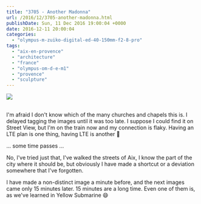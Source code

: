 ```yaml
---
title: "3705 - Another Madonna"
url: /2016/12/3705-another-madonna.html
publishDate: Sun, 11 Dec 2016 19:00:04 +0000
date: 2016-12-11 20:00:04
categories: 
  - "olympus-m-zuiko-digital-ed-40-150mm-f2-8-pro"
tags: 
  - "aix-en-provence"
  - "architecture"
  - "france"
  - "olympus-om-d-e-m1"
  - "provence"
  - "sculpture"
---
```

<div class="container">
<div class="center"><a target="_blank" href="https://d25zfm9zpd7gm5.cloudfront.net/1200x1200/2016/20160625_124122_lr.jpg"><img class="webfeedsFeaturedVisual" src="https://d25zfm9zpd7gm5.cloudfront.net/0600x0600/2016/20160625_124122_lr.jpg" /></a></div>
</div>
<br />

I'm afraid I don't know which of the many churches and chapels this is. I delayed tagging the images until it was too late. I suppose I could find it on Street View, but I'm on the train now and my connection is flaky. Having an LTE plan is one thing, having LTE is another 🙂

... some time passes ...

No, I've tried just that, I've walked the streets of Aix, I know the part of the city where it should be, but obviously I have made a shortcut or a deviation somewhere that I've forgotten. 

I have made a non-distinct image a minute before, and the next images came only 15 minutes later. 15 minutes are a long time. Even one of them is, as we've learned in Yellow Submarine 😄
